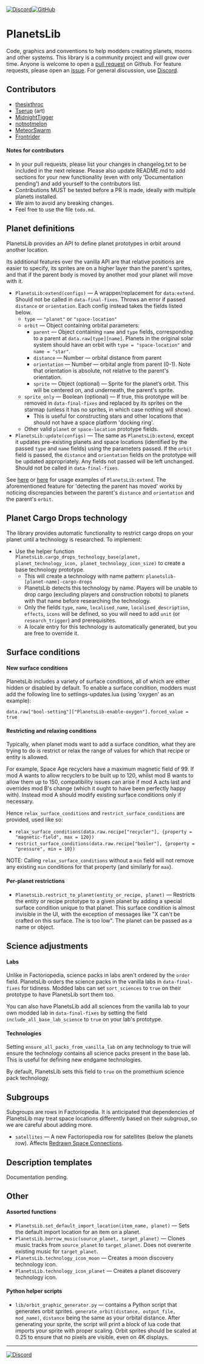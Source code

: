 [![Discord](https://img.shields.io/badge/Discord-%235865F2.svg?style=for-the-badge&logo=discord&logoColor=white)](https://discord.gg/VuVhYUBbWE)[![GitHub](https://img.shields.io/badge/github-%23121011.svg?style=for-the-badge&logo=github&logoColor=white)](https://github.com/danielmartin0/PlanetsLib)

# PlanetsLib

Code, graphics and conventions to help modders creating planets, moons and other systems. This library is a community project and will grow over time. Anyone is welcome to open a [pull request](https://github.com/danielmartin0/PlanetsLib/pulls) on Github. For feature requests, please open an [issue](https://github.com/danielmartin0/PlanetsLib/issues). For general discussion, use [Discord](https://discord.gg/VuVhYUBbWE).

## Contributors

* [thesixthroc](https://mods.factorio.com/user/thesixthroc)
* [Tserup](https://mods.factorio.com/user/Tserup) (art)
* [MidnightTigger](https://mods.factorio.com/user/Midnighttigger)
* [notnotmelon](https://mods.factorio.com/user/notnotmelon)
* [MeteorSwarm](https://mods.factorio.com/user/MeteorSwarm)
* [Frontrider](https://mods.factorio.com/user/Frontrider)

#### Notes for contributors

* In your pull requests, please list your changes in changelog.txt to be included in the next release. Please also update README.md to add sections for your new functionality (even with only 'Documentation pending') and add yourself to the contributors list.
* Contributions MUST be tested before a PR is made, ideally with multiple planets installed.
* We aim to avoid any breaking changes.
* Feel free to use the file `todo.md`.

## Planet definitions

PlanetsLib provides an API to define planet prototypes in orbit around another location.

Its additional features over the vanilla API are that relative positions are easier to specify, its sprites are on a higher layer than the parent's sprites, and that if the parent body is moved by another mod your planet will move with it.

* `PlanetsLib:extend(configs)` — A wrapper/replacement for `data:extend`. Should not be called in `data-final-fixes`. Throws an error if passed `distance` or `orientation`. Each config instead takes the fields listed below.
    * `type` — `"planet"` or `"space-location"`
    * `orbit` — Object containing orbital parameters:
        * `parent` — Object containing `name` and `type` fields, corresponding to a parent at `data.raw[type][name]`. Planets in the original solar system should have an orbit with `type = "space-location"` and `name = "star"`.
        * `distance` — Number — orbital distance from parent
        * `orientation` — Number — orbital angle from parent (0-1). Note that orientation is absolute, not relative to the parent's orientation.
        * `sprite` — Object (optional) — Sprite for the planet’s orbit. This will be centered on, and underneath, the parent's sprite.
    * `sprite_only` — Boolean (optional) — If true, this prototype will be removed in `data-final-fixes` and replaced by its sprites on the starmap (unless it has no sprites, in which case nothing will show).
        * This is useful for constructing stars and other locations that should not have a space platform 'docking ring'.
    * Other valid `planet` or `space-location` prototype fields.
* `PlanetsLib:update(configs)` — The same as `PlanetsLib:extend`, except it updates pre-existing planets and space locations (identified by the passed `type` and `name` fields) using the parameters passed. If the `orbit` field is passed, the `distance` and `orientation` fields on the prototype will be updated appropriately. Any fields not passed will be left unchanged. Should not be called in `data-final-fixes`.

See [here](https://github.com/danielmartin0/Cerys-Moon-of-Fulgora/blob/main/prototypes/planet/planet.lua) or [here](https://github.com/danielmartin0/PlanetsLib/issues/12#issuecomment-2585484116) for usage examples of `PlanetsLib:extend`. The aforementioned feature for 'detecting the parent has moved' works by noticing discrepancies between the parent's `distance` and `orientation` and the parent's `orbit`.

## Planet Cargo Drops technology

The library provides automatic functionality to restrict cargo drops on your planet until a technology is researched. To implement:

* Use the helper function `PlanetsLib.cargo_drops_technology_base(planet, planet_technology_icon, planet_technology_icon_size)` to create a base technology prototype.
    * This will create a technology with name pattern: `planetslib-[planet-name]-cargo-drops`
    * PlanetsLib detects this technology by name. Players will be unable to drop cargo (excluding players and construction robots) to planets with that name before researching the technology.
    * Only the fields `type`, `name`, `localised_name`, `localised_description`, `effects`, `icons` will be defined, so you will need to add `unit` (or `research_trigger`) and prerequisites.
    * A locale entry for this technology is automatically generated, but you are free to override it.

## Surface conditions

#### New surface conditions

PlanetsLib includes a variety of surface conditions, all of which are either hidden or disabled by default. To enable a surface condition, modders must add the following line to settings-updates.lua (using 'oxygen' as an example):

`data.raw["bool-setting"]["PlanetsLib-enable-oxygen"].forced_value = true`

#### Restricting and relaxing conditions

Typically, when planet mods want to add a surface condition, what they are trying to do is restrict or relax the range of values for which that recipe or entity is allowed.

For example, Space Age recyclers have a maximum magnetic field of 99. If mod A wants to allow recyclers to be built up to 120, whilst mod B wants to allow them up to 150, compatibility issues can arise if mod A acts last and overrides mod B's change (which it ought to have been perfectly happy with). Instead mod A should modify existing surface conditions only if necessary.

Hence `relax_surface_conditions` and `restrict_surface_conditions` are provided, used like so:

* `relax_surface_conditions(data.raw.recipe["recycler"], {property = "magnetic-field", max = 120})`
* `restrict_surface_conditions(data.raw.recipe["boiler"], {property = "pressure", min = 10})`

NOTE: Calling `relax_surface_conditions` without a `min` field will not remove any existing `min` conditions for that property (and similarly for `max`).

#### Per-planet restrictions

* `PlanetsLib.restrict_to_planet(entity_or_recipe, planet)` — Restricts the entity or recipe prototype to a given planet by adding a special surface condition unique to that planet. This surface condition is almost invisible in the UI, with the exception of messages like "X can't be crafted on this surface. The  is too low". The planet can be passed as a name or object.

## Science adjustments

#### Labs

Unlike in Factoriopedia, science packs in labs aren't ordered by the `order` field. PlanetsLib orders the science packs in the vanilla labs in `data-final-fixes` for tidiness. Modded labs can set `sort_sciences` to `true` on their prototype to have PlanetsLib sort them too.

You can also have PlanetsLib add all sciences from the vanilla lab to your own modded lab in `data-final-fixes` by setting the field `include_all_base_lab_science` to `true` on your lab's prototype.

#### Technologies

Setting `ensure_all_packs_from_vanilla_lab` on any technology to true will ensure the technology contains all science packs present in the base lab. This is useful for defining new endgame technologies.

By default, PlanetsLib sets this field to `true` on the promethium science pack technology.

## Subgroups

Subgroups are rows in Factoriopedia. It is anticipated that dependencies of PlanetsLib may treat space locations differently based on their subgroup, so we are careful about adding more.

* `satellites` — A new Factoriopedia row for satellites (below the planets row). Affects [Redrawn Space Connections](https://mods.factorio.com/mod/Redrawn-Space-Connections).

## Description templates

Documentation pending.

## Other

#### Assorted functions

* `PlanetsLib.set_default_import_location(item_name, planet)` — Sets the default import location for an item on a planet.
* `PlanetsLib.borrow_music(source_planet, target_planet)` — Clones music tracks from `source_planet` to `target_planet`. Does not overwrite existing music for `target_planet`.
* `PlanetsLib.technology_icon_moon` — Creates a moon discovery technology icon.
* `PlanetsLib.technology_icon_planet` — Creates a planet discovery technology icon.

#### Python helper scripts

* `lib/orbit_graphic_generator.py` — contains a Python script that generates orbit sprites. `generate_orbit(distance, output_file, mod_name)`, `distance` being the same as your orbital distance. After generating your sprite, the script will print a block of lua code that imports your sprite with proper scaling. Orbit sprites should be scaled at 0.25 to ensure that no pixels are visible, even on 4K displays.

---

[![Discord](https://img.shields.io/discord/1309620686347702372?style=for-the-badge&logo=discord&logoColor=bf6434&label=The%20Foundry&labelColor=222222&color=bf6434)](https://discord.gg/VuVhYUBbWE)